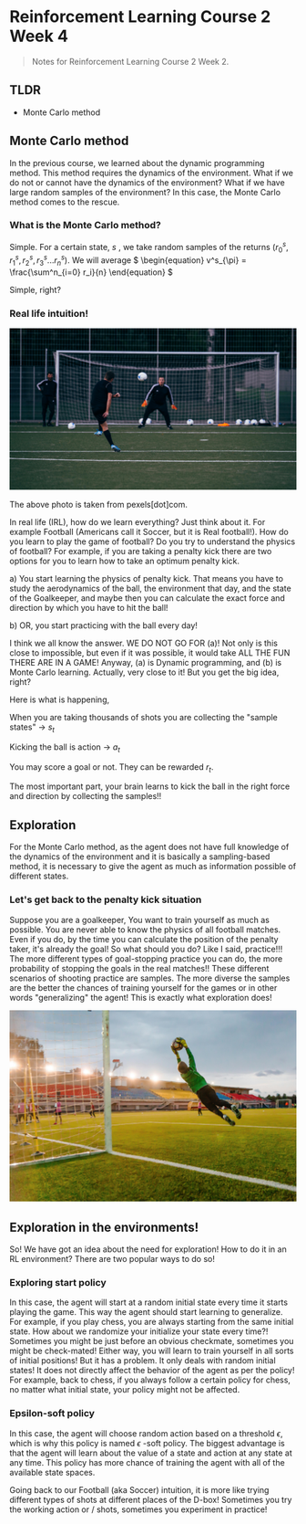 # Reinforcement Learning Course 2 Week 4

> Notes for Reinforcement Learning Course 2 Week 2.

## TLDR

- Monte Carlo method

## Monte Carlo method

In the previous course, we learned about the dynamic programming method. This method requires the dynamics of the environment. What if we do not or cannot have the dynamics of the environment? What if we have large random samples of the environment? In this case, the Monte Carlo method comes to the rescue.

### What is the Monte Carlo method? 

Simple. For a certain state, $s$ , we take random samples of the returns $(r^s_0, r^s_1, r^s_2, r^s_3...r^s_n)$. We will average 
$
\begin{equation}
v^s_{\pi} = \frac{\sum^n_{i=0} r_i}{n}
\end{equation}
$

Simple, right?

### Real life intuition!

![penalty](/images/RL_2_W2_blog/image_1_pexels_penalty.jpg)

The above photo is taken from pexels[dot]com.

In real life (IRL), how do we learn everything? Just think about it. For example Football (Americans call it Soccer, but it is Real football!). How do you learn to play the game of football? Do you try to understand the physics of football? For example, if you are taking a penalty kick there are two options for you to learn how to take an optimum penalty kick.

 a) You start learning the physics of penalty kick. That means you have to study the aerodynamics of the ball, the environment that day, and the state of the Goalkeeper, and maybe then you can calculate the exact force and direction by which you have to hit the ball! 
    
 b) OR, you start practicing with the ball every day!


I think we all know the answer. WE DO NOT GO FOR (a)! Not only is this close to impossible, but even if it was possible, it would take ALL THE FUN THERE ARE IN A GAME! Anyway, (a) is Dynamic programming, and (b) is Monte Carlo learning. Actually, very close to it! But you get the big idea, right?


Here is what is happening,

When you are taking thousands of shots you are collecting the "sample states" -> $s_t$

Kicking the ball is action -> $a_t$

You may score a goal or not. They can be rewarded $r_t$.

The most important part, your brain learns to kick the ball in the right force and direction by collecting the samples!!


## Exploration

For the Monte Carlo method, as the agent does not have full knowledge of the dynamics of the environment and it is basically a sampling-based method, it is necessary to give the agent as much as information possible of different states.

### Let's get back to the penalty kick situation

Suppose you are a goalkeeper, You want to train yourself as much as possible. You are never able to know the physics of all football matches. Even if you do, by the time you can calculate the position of the penalty taker, it's already the goal! So what should you do? Like I said, practice!!! The more different types of goal-stopping practice you can do, the more probability of stopping the goals in the real matches!! These different scenarios of shooting practice are samples. The more diverse the samples are the better the chances of training yourself for the games or in other words "generalizing" the agent! This is exactly what exploration does!

![GK](/images/RL_2_W2_blog/image_2_pexels_GK.jpg)

## Exploration in the environments!

So! We have got an idea about the need for exploration! How to do it in an RL environment? 
There are two popular ways to do so!

### Exploring start policy

In this case, the agent will start at a random initial state every time it starts playing the game.
This way the agent should start learning to generalize. For example, if you play chess, you are always starting from the same initial state.
How about we randomize your initialize your state every time?! Sometimes you might be just before an obvious checkmate, sometimes you might be check-mated!
Either way, you will learn to train yourself in all sorts of initial positions! But it has a problem. It only deals with random initial states!
It does not directly affect the behavior of the agent as per the policy! For example, back to chess, if you always follow a certain policy for chess, 
no matter what initial state, your policy might not be affected.

### Epsilon-soft policy 

In this case, the agent will choose random action based on a threshold $\epsilon$, which is why this policy is named $\epsilon$ -soft policy. The biggest advantage is that the agent will learn about the value of a state and action at any state at any time. This policy has more chance of training the agent with all of the available state spaces. 

Going back to our Football (aka Soccer) intuition, it is more like trying different types of shots at different places of the D-box! Sometimes you try the working action or / shots, sometimes you experiment in practice!


